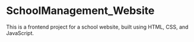 # SchoolManagement_Website
This is a frontend project for a school website, built using HTML, CSS, and JavaScript.
